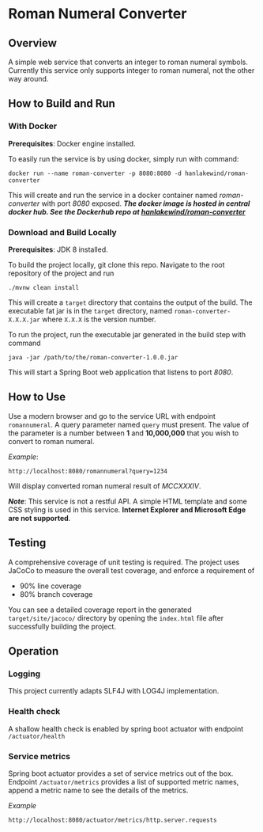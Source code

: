 # Roman Numeral Converter

## Overview

A simple web service that converts an integer to roman numeral symbols. Currently this service only supports integer to roman numeral, not the other way around.

## How to Build and Run

### With Docker

**Prerequisites**: Docker engine installed.

To easily run the service is by using docker, simply run with command:
```
docker run --name roman-converter -p 8080:8080 -d hanlakewind/roman-converter
```
This will create and run the service in a docker container named *roman-converter* with port *8080* exposed.
***The docker image is hosted in central docker hub. See the Dockerhub repo at [hanlakewind/roman-converter](https://cloud.docker.com/repository/docker/hanlakewind/roman-converter)***

### Download and Build Locally

**Prerequisites**: JDK 8 installed.

To build the project locally, git clone this repo. Navigate to the root repository of the project and run
```
./mvnw clean install
```
This will create a `target` directory that contains the output of the build. The executable fat jar is in the `target` directory, named `roman-converter-X.X.X.jar` where `X.X.X` is the version number.

To run the project, run the executable jar generated in the build step with command
```
java -jar /path/to/the/roman-converter-1.0.0.jar
```
This will start a Spring Boot web application that listens to port *8080*.

## How to Use

Use a modern browser and go to the service URL with endpoint `romannumeral`. A query parameter named `query` must present. The value of the parameter is a number between **1** and **10,000,000** that you wish to convert to roman numeral.

*Example*:

```
http://localhost:8080/romannumeral?query=1234
```
Will display converted roman numeral result of *MCCXXXIV*.

***Note***: This service is not a restful API. A simple HTML template and some CSS styling is used in this service. **Internet Explorer and Microsoft Edge are not supported**.

## Testing

A comprehensive coverage of unit testing is required. The project uses JaCoCo to measure the overall test coverage, and enforce a requirement of
 - 90% line coverage
 - 80% branch coverage

You can see a detailed coverage report in the generated `target/site/jacoco/` directory by opening the `index.html` file after successfully building the project.

## Operation

### Logging

This project currently adapts SLF4J with LOG4J implementation.

### Health check

A shallow health check is enabled by spring boot actuator with endpoint `/actuator/health`

### Service metrics

Spring boot actuator provides a set of service metrics out of the box. Endpoint `/actuator/metrics` provides a list of supported metric names, append a metric name to see the details of the metrics.

*Example*
```
http://localhost:8080/actuator/metrics/http.server.requests
```
